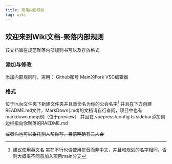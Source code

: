 ```yaml
---
title: 聚落内部规则
tag: wiki
---
```


## **欢迎来到Wiki文档-聚落内部规则**

该文档旨在规范聚落内部规则书写以及存放格式

### 添加与修改

添加内部规则时，需用：
Github账号
Main的Fork
VSC编辑器

### 格式

位于Irule文件夹下新建文件夹并且重命名为你的公会名字[^first]
并且在下方创建README.md文件，MarkDown(.md)的文档请自行查阅，项目中也有markdown.md示例（位于preview）
并且在.vuepress/config.ts sidebar添加侧边栏指向你聚落的RAEDME.md

~~或者你也可以委托别人帮你写，目前明确有三人会~~

[^first]: 建议使用英文名 实在不行也请使用拼音而非中文，并且和规划的名字相同，否则大概率不同意加入项目main分支